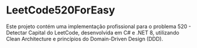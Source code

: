 # LeetCode520ForEasy
Este projeto contém uma implementação profissional para o problema 520 - Detectar Capital do LeetCode, desenvolvida em C# e .NET 8, utilizando Clean Architecture e princípios do Domain-Driven Design (DDD).
